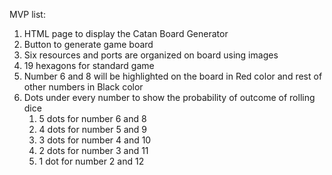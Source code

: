 MVP list:
1. HTML page to display the Catan Board Generator
2. Button to generate game board
3. Six resources and ports are organized on board using images
4. 19 hexagons for standard game
5. Number 6 and 8 will be highlighted on the board in Red color and rest of other numbers in Black color
6. Dots under every number to show the probability of outcome of rolling dice
    1. 5 dots for number 6 and 8
    2. 4 dots for number 5 and 9
    3. 3 dots for number 4 and 10
    4. 2 dots for number 3 and 11
    5. 1 dot for number 2 and 12